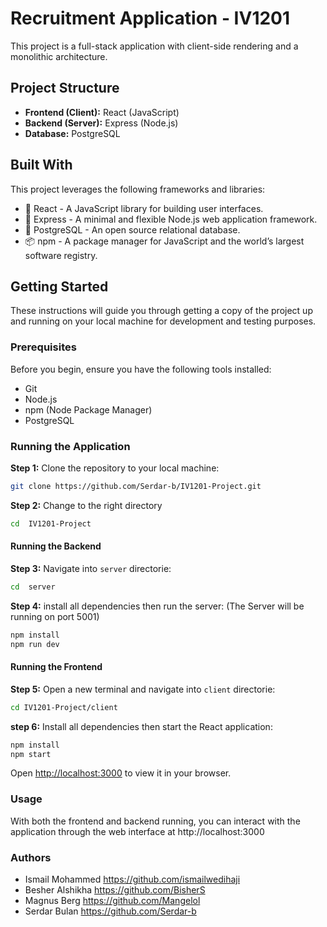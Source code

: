 # Recruitment Application - IV1201

This project is a full-stack application with client-side rendering and a monolithic architecture.

## Project Structure

- **Frontend (Client):** React (JavaScript)
- **Backend (Server):** Express (Node.js)
- **Database:** PostgreSQL

## Built With

This project leverages the following frameworks and libraries:

- 🔵 React - A JavaScript library for building user interfaces.
- 🔼 Express - A minimal and flexible Node.js web application framework.
- 🐘 PostgreSQL - An open source relational database.
- 📦 npm - A package manager for JavaScript and the world’s largest software registry.

## Getting Started

These instructions will guide you through getting a copy of the project up and running on your local machine for development and testing purposes.

### Prerequisites

Before you begin, ensure you have the following tools installed:

- Git
- Node.js
- npm (Node Package Manager)
- PostgreSQL

### Running the Application

**Step 1:** Clone the repository to your local machine:

```bash
git clone https://github.com/Serdar-b/IV1201-Project.git
```

**Step 2:**  Change to the right directory

```bash
cd  IV1201-Project
```
#### Running the Backend 

**Step 3:** Navigate into `server` directorie:

```bash
cd  server
```

**Step 4:** install all dependencies then run the server: (The Server will be running on port 5001)

```bash
npm install
npm run dev
```
#### Running the Frontend 

**Step 5:** Open a new terminal and navigate into `client` directorie:

```bash
cd IV1201-Project/client
```

 **step 6:** Install all dependencies then start the React application:

```bash
npm install
npm start
```
Open [http://localhost:3000](http://localhost:3000) to view it in your browser.

### Usage
With both the frontend and backend running, you can interact with the application through the web interface at http://localhost:3000

### Authors
* Ismail Mohammed https://github.com/ismailwedihaji
* Besher Alshikha https://github.com/BisherS
* Magnus Berg https://github.com/Mangelol
* Serdar Bulan https://github.com/Serdar-b

